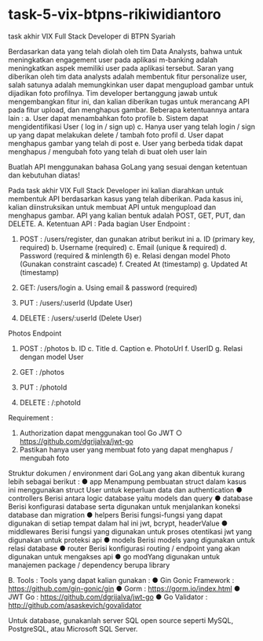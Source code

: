 # task-5-vix-btpns-rikiwidiantoro
task akhir VIX Full Stack Developer di BTPN Syariah


Berdasarkan data yang telah diolah oleh tim Data Analysts, bahwa untuk meningkatkan engagement user pada aplikasi m-banking adalah meningkatkan aspek memiliki user pada aplikasi tersebut. Saran yang diberikan oleh tim data analysts adalah membentuk fitur personalize user, salah satunya adalah memungkinkan user dapat mengupload gambar untuk dijadikan foto profilnya. Tim developer bertanggung jawab untuk mengembangkan fitur ini, dan kalian diberikan tugas untuk merancang API pada fitur upload, dan menghapus gambar. Beberapa ketentuannya antara lain :
a. User dapat menambahkan foto profile
b. Sistem dapat mengidentifikasi User ( log in / sign up)
c. Hanya user yang telah login / sign up yang dapat melakukan delete / tambah foto profil
d. User dapat menghapus gambar yang telah di post
e. User yang berbeda tidak dapat menghapus / mengubah foto yang telah di buat oleh user lain

Buatlah API menggunakan bahasa GoLang yang sesuai dengan ketentuan dan
kebutuhan diatas!


Pada task akhir VIX Full Stack Developer ini kalian diarahkan untuk membentuk API berdasarkan kasus yang telah diberikan. Pada kasus ini, kalian diinstruksikan untuk membuat API untuk mengupload dan menghapus gambar. API yang kalian bentuk adalah POST, GET, PUT, dan DELETE.
A. Ketentuan API :
Pada bagian User Endpoint :

1. POST : /users/register, dan gunakan atribut berikut ini
a. ID (primary key, required)
b. Username (required)
c. Email (unique & required)
d. Password (required & minlength 6)
e. Relasi dengan model Photo (Gunakan constraint cascade)
f. Created At (timestamp)
g. Updated At (timestamp)

2. GET: /users/login
a. Using email & password (required)

3. PUT : /users/:userId (Update User)
4. DELETE : /users/:userId (Delete User)

Photos Endpoint
1. POST : /photos
b. ID
c. Title
d. Caption
e. PhotoUrl
f. UserID
g. Relasi dengan model User

2. GET : /photos
3. PUT : /photoId
4. DELETE : /:photoId

Requirement :
1. Authorization dapat menggunakan tool Go JWT
○ https://github.com/dgrijalva/jwt-go
2. Pastikan hanya user yang membuat foto yang dapat menghapus / mengubah foto

Struktur dokumen / environment dari GoLang yang akan dibentuk kurang lebih
sebagai berikut :
● app
Menampung pembuatan struct dalam kasus ini menggunakan struct User untuk keperluan data dan authentication
● controllers
Berisi antara logic database yaitu models dan query
● database
Berisi konfigurasi database serta digunakan untuk menjalankan koneksi database dan migration
● helpers
Berisi fungsi-fungsi yang dapat digunakan di setiap tempat dalam hal ini jwt, bcrypt, headerValue
● middlewares
Berisi fungsi yang digunakan untuk proses otentikasi jwt yang digunakan untuk proteksi api
● models
Berisi models yang digunakan untuk relasi database
● router
Berisi konfigurasi routing / endpoint yang akan digunakan untuk mengakses api
● go modYang digunakan untuk manajemen package / dependency berupa library


B. Tools :
Tools yang dapat kalian gunakan :
● Gin Gonic Framework : https://github.com/gin-gonic/gin
● Gorm : https://gorm.io/index.html
● JWT Go : https://github.com/dgrijalva/jwt-go
● Go Validator : http://github.com/asaskevich/govalidator

Untuk database, gunakanlah server SQL open source seperti MySQL, PostgreSQL, atau Microsoft SQL Server.
